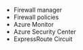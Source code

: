- Firewall manager
- Firewall policies
- Azure Monitor
- Azure Security Center
- ExpressRoute Circuit